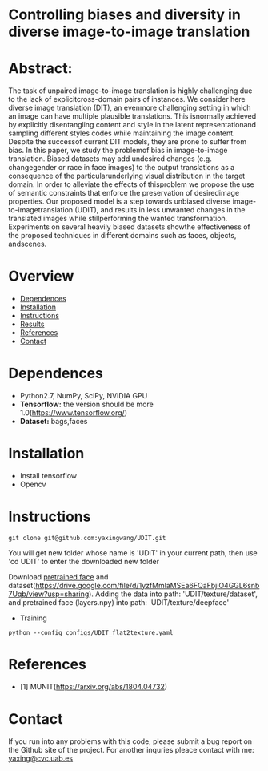 # Controlling biases and diversity in diverse image-to-image translation 
# Abstract: 
The task of unpaired image-to-image translation is highly challenging due to the lack of explicitcross-domain pairs of instances.  We consider here diverse image translation (DIT), an evenmore challenging setting in which an image can have multiple plausible translations.  This isnormally achieved by explicitly disentangling content and style in the latent representationand sampling different styles codes while maintaining the image content.  Despite the successof current DIT models, they are prone to suffer from bias.  In this paper, we study the problemof bias in image-to-image translation. Biased datasets may add undesired changes (e.g. changegender or race in face images) to the output translations as a consequence of the particularunderlying visual distribution in the target domain.  In order to alleviate the effects of thisproblem we propose the use of semantic constraints that enforce the preservation of desiredimage  properties.   Our  proposed  model  is  a  step  towards  unbiased  diverse  image-to-imagetranslation (UDIT), and results in less unwanted changes in the translated images while stillperforming the wanted transformation.  Experiments on several heavily biased datasets showthe effectiveness of the proposed techniques in different domains such as faces, objects, andscenes.
# Overview 
- [Dependences](#dependences)
- [Installation](#installtion)
- [Instructions](#instructions)
- [Results](#results)
- [References](#references)
- [Contact](#contact)
# Dependences 
- Python2.7, NumPy, SciPy, NVIDIA GPU
- **Tensorflow:** the version should be more 1.0(https://www.tensorflow.org/)
- **Dataset:** bags,faces 

# Installation 
- Install tensorflow
- Opencv 
# Instructions

```
git clone git@github.com:yaxingwang/UDIT.git
```
You will get new folder whose name is 'UDIT' in your current path, then  use 'cd UDIT' to enter the downloaded new folder
    

Download [pretrained face](https://drive.google.com/file/d/1VHOgS-NdoVaDCMQTSLOObMFUloaRAp6F/view?usp=sharing) and dataset(https://drive.google.com/file/d/1yzfMmlaMSEa6FQaFbjiO4GGL6snb7Uqb/view?usp=sharing). Adding the data into path: 'UDIT/texture/dataset', and pretrained face (layers.npy) into path: 'UDIT/texture/deepface'



- Training 
```
python --config configs/UDIT_flat2texture.yaml
```

 



# References 
- \[1\] MUNIT(https://arxiv.org/abs/1804.04732) 
# Contact

If you run into any problems with this code, please submit a bug report on the Github site of the project. For another inquries pleace contact with me: yaxing@cvc.uab.es
